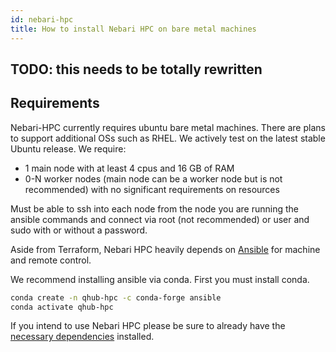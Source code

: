 ```yaml
---
id: nebari-hpc
title: How to install Nebari HPC on bare metal machines
---
```


## TODO: this needs to be totally rewritten

## Requirements

Nebari-HPC currently requires ubuntu bare metal machines. There are plans to support additional OSs such as RHEL. We actively test on the latest stable Ubuntu release. We require:

- 1 main node with at least 4 cpus and 16 GB of RAM
- 0-N worker nodes (main node can be a worker node but is not recommended) with no significant requirements on resources

Must be able to ssh into each node from the node you are running the ansible commands and connect via root (not recommended) or user and sudo with or without a password.

Aside from Terraform, Nebari HPC heavily depends on [Ansible](https://docs.ansible.com/ansible/latest/installation_guide/intro_installation.html) for machine and remote control.

We recommend installing ansible via conda. First you must install conda.

```bash
conda create -n qhub-hpc -c conda-forge ansible
conda activate qhub-hpc
```

If you intend to use Nebari HPC please be sure to already have the [necessary dependencies](https://github.com/Quansight/qhub-hpc#dependencies) installed.
